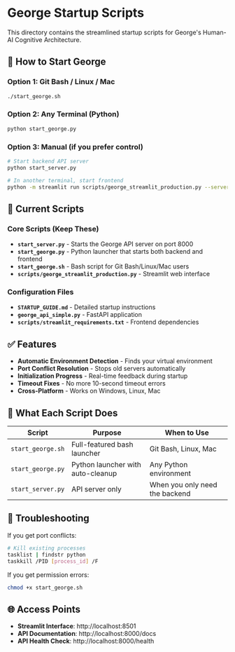 # George Startup Scripts

This directory contains the streamlined startup scripts for George's Human-AI Cognitive Architecture.

## 🚀 How to Start George

### Option 1: Git Bash / Linux / Mac
```bash
./start_george.sh
```

### Option 2: Any Terminal (Python)
```bash
python start_george.py
```

### Option 3: Manual (if you prefer control)
```bash
# Start backend API server
python start_server.py

# In another terminal, start frontend
python -m streamlit run scripts/george_streamlit_production.py --server.port 8501
```

## 📁 Current Scripts

### Core Scripts (Keep These)
- **`start_server.py`** - Starts the George API server on port 8000
- **`start_george.py`** - Python launcher that starts both backend and frontend
- **`start_george.sh`** - Bash script for Git Bash/Linux/Mac users  
- **`scripts/george_streamlit_production.py`** - Streamlit web interface

### Configuration Files
- **`STARTUP_GUIDE.md`** - Detailed startup instructions
- **`george_api_simple.py`** - FastAPI application
- **`scripts/streamlit_requirements.txt`** - Frontend dependencies

## ✅ Features

- **Automatic Environment Detection** - Finds your virtual environment
- **Port Conflict Resolution** - Stops old servers automatically  
- **Initialization Progress** - Real-time feedback during startup
- **Timeout Fixes** - No more 10-second timeout errors
- **Cross-Platform** - Works on Windows, Linux, Mac

## 🎯 What Each Script Does

| Script | Purpose | When to Use |
|--------|---------|-------------|
| `start_george.sh` | Full-featured bash launcher | Git Bash, Linux, Mac |
| `start_george.py` | Python launcher with auto-cleanup | Any Python environment |
| `start_server.py` | API server only | When you only need the backend |

## 🔧 Troubleshooting

If you get port conflicts:
```bash
# Kill existing processes
tasklist | findstr python
taskkill /PID [process_id] /F
```

If you get permission errors:
```bash
chmod +x start_george.sh
```

## 🌐 Access Points

- **Streamlit Interface**: http://localhost:8501
- **API Documentation**: http://localhost:8000/docs
- **API Health Check**: http://localhost:8000/health
